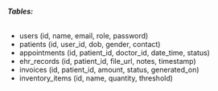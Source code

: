 ###### **Tables:**

* users (id, name, email, role, password)
* patients (id, user\_id, dob, gender, contact)
* appointments (id, patient\_id, doctor\_id, date\_time, status)
* ehr\_records (id, patient\_id, file\_url, notes, timestamp)
* invoices (id, patient\_id, amount, status, generated\_on)
* inventory\_items (id, name, quantity, threshold)
